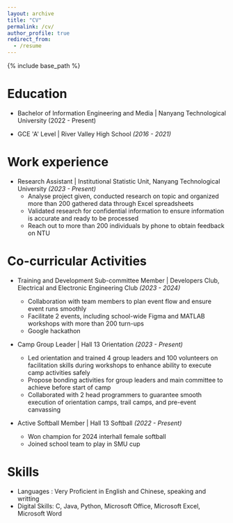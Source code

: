 ```yaml
---
layout: archive
title: "CV"
permalink: /cv/
author_profile: true
redirect_from:
  - /resume
---
```


{% include base_path %}

Education
======
- Bachelor of Information Engineering and Media | Nanyang Technological University (2022 - Present)
* GCE 'A' Level | River Valley High School _(2016 - 2021)_

Work experience
======
* Research Assistant | Institutional Statistic Unit, Nanyang Technological University _(2023 - Present)_
  * Analyse project given, conducted research on topic and organized more than 200 gathered data through Excel spreadsheets
  * Validated research for confidential information to ensure information is accurate and ready to be processed
  * Reach out to more than 200 individuals by phone to obtain feedback on NTU

Co-curricular Activities
======
* Training and Development Sub-committee Member | Developers Club, Electrical and Electronic Engineering Club _(2023 - 2024)_
  * Collaboration with team members to plan event flow and ensure event runs smoothly
  * Facilitate 2 events, including school-wide Figma and MATLAB workshops with more than 200 turn-ups
  * Google hackathon
 
* Camp Group Leader | Hall 13 Orientation _(2023 - Present)_
  * Led orientation and trained 4 group leaders and 100 volunteers on facilitation skills during workshops to enhance ability to execute camp activities safely
  * Propose bonding activities for group leaders and main committee to achieve before start of camp
  * Collaborated with 2 head programmers to guarantee smooth execution of orientation camps, trail camps, and pre-event canvassing
 
* Active Softball Member | Hall 13 Softball _(2022 - Present)_
  * Won champion for 2024 interhall female softball
  * Joined school team to play in SMU cup

Skills
======
* Languages : Very Proficient in English and Chinese, speaking and writting
* Digital Skills: C, Java, Python, Microsoft Office, Microsoft Excel, Microsoft Word
